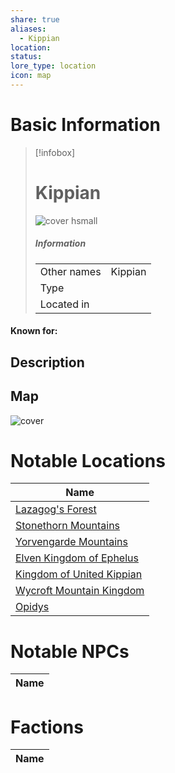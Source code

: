 ```yaml
---
share: true
aliases:
  - Kippian
location: 
status: 
lore_type: location
icon: map
---
```

# Basic Information
> [!infobox]
> # Kippian
> ![cover hsmall](insertimage.png)
> ##### Information
> |   |  |
> | ---- | ---- |
> | Other names | Kippian|
> | Type | 
> | Located in | |
#### Known for:
## Description
## Map
![cover](../../zzz_attachments/The%20Continent%20of%20Kippian%20map.jpg)
# Notable Locations
| Name                                                                           |
| ------------------------------------------------------------------------------ |
| [Lazagog's Forest](../Areas/Lazagog's%20Forest.md)                      |
| [Stonethorn Mountains](../Areas/Stonethorn%20Mountains.md)              |
| [Yorvengarde Mountains](../Areas/Yorvengarde%20Mountains.md)            |
| [Elven Kingdom of Ephelus](../Kingdoms/Elven%20Kingdom%20of%20Ephelus.md)   |
| [Kingdom of United Kippian](../Kingdoms/Kingdom%20of%20United%20Kippian.md) |
| [Wycroft Mountain Kingdom](../Kingdoms/Wycroft%20Mountain%20Kingdom.md)   |
| [Opidys](../Kingdoms/Opidys.md)                                       |

# Notable NPCs
| Name |
| ---- |

# Factions
| Name |
| ---- |
